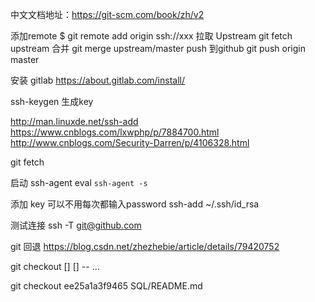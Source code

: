中文文档地址：https://git-scm.com/book/zh/v2

添加remote
$ git remote add origin ssh://xxx
拉取 Upstream
git fetch upstream
合并
git merge upstream/master
push 到github
git push origin master

安装 gitlab
https://about.gitlab.com/install/

ssh-keygen 生成key

http://man.linuxde.net/ssh-add
https://www.cnblogs.com/lxwphp/p/7884700.html
http://www.cnblogs.com/Security-Darren/p/4106328.html

git fetch

启动 ssh-agent
eval `ssh-agent -s`

添加 key 可以不用每次都输入password
ssh-add ~/.ssh/id_rsa

测试连接
ssh -T git@github.com

git 回退
https://blog.csdn.net/zhezhebie/article/details/79420752

git checkout [<options>] [<branch>] -- <file>...

git checkout  ee25a1a3f9465 SQL/README.md

